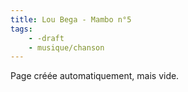 ```yaml
---
title: Lou Bega - Mambo n°5
tags:
    - -draft
    - musique/chanson
---
```


Page créée automatiquement, mais vide.
